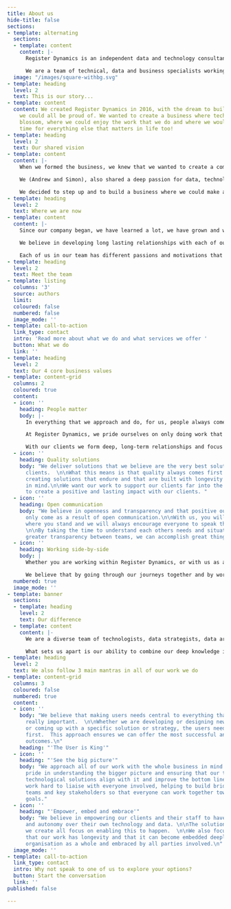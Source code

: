 ```yaml
---
title: About us
hide-title: false
sections:
- template: alternating
  sections:
  - template: content
    content: |-
      Register Dynamics is an independent data and technology consultancy based in the UK.

      We are a team of technical, data and business specialists working with public and private organisations to support them with their technical and data challenges.
  image: "/images/square-withbg.svg"
- template: heading
  level: 2
  text: This is our story...
- template: content
  content: We created Register Dynamics in 2016, with the dream to build a business
    we could all be proud of. We wanted to create a business where technology could
    blossom, where we could enjoy the work that we do and where we would also have
    time for everything else that matters in life too!
- template: heading
  level: 2
  text: Our shared vision
- template: content
  content: |-
    When we formed the business, we knew that we wanted to create a company based on our shared values of openness, honesty and integrity. A place where people come first, where everyone’s voice is equal and where technology can be harnessed as a tool to support everything that we do.

    We (Andrew and Simon), also shared a deep passion for data, technology and making things better. We were both well established in our careers as technologists, data specialists and as business people but we both felt as though we had much more to give.

    We decided to step up and to build a business where we could make a more direct, positive impact in the market and to improve how people can use technology more efficiently and access their data more effectively.
- template: heading
  level: 2
  text: Where we are now
- template: content
  content: |-
    Since our company began, we have learned a lot, we have grown and we have had the honour of working with some amazing and diverse organisations (see our Case Studies).

    We believe in developing long lasting relationships with each of our clients and strive to be their trusted partners.

    Each of us in our team has different passions and motivations that drive us and that have brought us to where we are today. As a company we appreciate our similarities and celebrate our differences. Every day we continue to build this dream together.
- template: heading
  level: 2
  text: Meet the team
- template: listing
  columns: '3'
  source: authors
  limit: 
  coloured: false
  numbered: false
  image_mode: ''
- template: call-to-action
  link_type: contact
  intro: 'Read more about what we do and what services we offer '
  button: What we do
  link: ''
- template: heading
  level: 2
  text: Our 4 core business values
- template: content-grid
  columns: 2
  coloured: true
  content:
  - icon: ''
    heading: People matter
    body: |-
      In everything that we approach and do, for us, people always come first.

      At Register Dynamics, we pride ourselves on only doing work that we love and on making sure that everyone has the time and space to explore all of their interests both inside and outside of work.

      With our clients we form deep, long-term relationships and focus on what matters most to them. We focus on the user needs and work hard to ensure that their voice is heard and taken seriously.
  - icon: ''
    heading: Quality solutions
    body: "We deliver solutions that we believe are the very best solutions for our
      clients.  \n\nWhat this means is that quality always comes first along with
      creating solutions that endure and that are built with longevity and scalability
      in mind.\n\nWe want our work to support our clients far into the future and
      to create a positive and lasting impact with our clients. "
  - icon: ''
    heading: Open communication
    body: "We believe in openness and transparency and that positive outcomes can
      only come as a result of open communication.\n\nWith us, you will always know
      where you stand and we will always encourage everyone to speak their minds.
      \n\nBy taking the time to understand each others needs and situation, and encouraging
      greater transparency between teams, we can accomplish great things."
  - icon: ''
    heading: Working side-by-side
    body: |
      Whether you are working within Register Dynamics, or with us as a client, we will be working with you side-by-side.

      We believe that by going through our journeys together and by working collaboratively as partners (rather than working for you or you working for us), we will create a much stronger team and end result.
  numbered: true
  image_mode: ''
- template: banner
  sections:
  - template: heading
    level: 2
    text: Our difference
  - template: content
    content: |-
      We are a diverse team of technologists, data strategists, data architects, executive leaders and business developers.

      What sets us apart is our ability to combine our deep knowledge in technology with our strong business acumen. This is made possible from our wealth of experience working at and with senior executives at the highest levels in a variety of organisations.
- template: heading
  level: 2
  text: We also follow 3 main mantras in all of our work we do
- template: content-grid
  columns: 3
  coloured: false
  numbered: true
  content:
  - icon: ''
    body: "We believe that making users needs central to everything that we do is
      really important.  \n\nWhether we are developing or designing new technology,
      or coming up with a specific solution or strategy, the users needs always come
      first.  This approach ensures we can offer the most successful and long lasting
      outcomes.\n"
    heading: "'The User is King'"
  - icon: ''
    heading: "'See the big picture'"
    body: "We approach all of our work with the whole business in mind. \n\nWe take
      pride in understanding the bigger picture and ensuring that our technology and
      technological solutions align with it and improve the bottom line.\n\nWe also
      work hard to liaise with everyone involved, helping to build bridges between
      teams and key stakeholders so that everyone can work together towards the same
      goals."
  - icon: ''
    heading: "'Empower, embed and embrace'"
    body: "We believe in empowering our clients and their staff to have full control
      and autonomy over their own technology and data. \n\nThe solutions and tools
      we create all focus on enabling this to happen.  \n\nWe also focus on ensuring
      that our work has longevity and that it can become embedded deeply into the
      organisation as a whole and embraced by all parties involved.\n"
  image_mode: ''
- template: call-to-action
  link_type: contact
  intro: Why not speak to one of us to explore your options?
  button: Start the conversation
  link: ''
published: false

---
```

